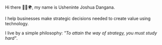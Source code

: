 Hi there 👋🏾🌍, my name is Usheninte Joshua Dangana.

I help businesses make strategic decisions needed to create value using technology.

I live by a simple philosophy: _"To attain the way of strategy, you must study hard"_.

